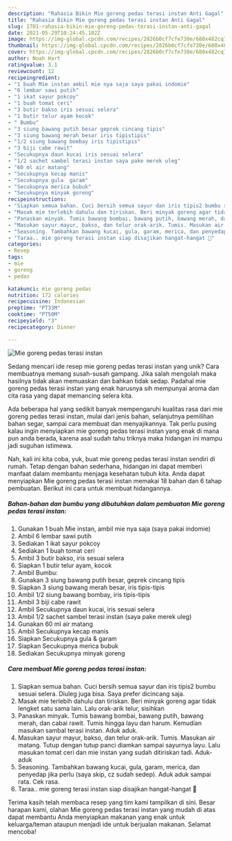 ```yaml
---
description: "Rahasia Bikin Mie goreng pedas terasi instan Anti Gagal"
title: "Rahasia Bikin Mie goreng pedas terasi instan Anti Gagal"
slug: 1701-rahasia-bikin-mie-goreng-pedas-terasi-instan-anti-gagal
date: 2021-05-29T10:24:45.102Z
image: https://img-global.cpcdn.com/recipes/2826b0cf7cfe730e/680x482cq70/mie-goreng-pedas-terasi-instan-foto-resep-utama.jpg
thumbnail: https://img-global.cpcdn.com/recipes/2826b0cf7cfe730e/680x482cq70/mie-goreng-pedas-terasi-instan-foto-resep-utama.jpg
cover: https://img-global.cpcdn.com/recipes/2826b0cf7cfe730e/680x482cq70/mie-goreng-pedas-terasi-instan-foto-resep-utama.jpg
author: Noah Hart
ratingvalue: 3.1
reviewcount: 12
recipeingredient:
- "1 buah Mie instan ambil mie nya saja saya pakai indomie"
- "6 lembar sawi putih"
- "1 ikat sayur pokcoy"
- "1 buah tomat ceri"
- "3 butir bakso iris sesuai selera"
- "1 butir telur ayam kocok"
- " Bumbu"
- "3 siung bawang putih besar geprek cincang tipis"
- "3 siung bawang merah besar iris tipistipis"
- "1/2 siung bawang bombay iris tipistipis"
- "3 biji cabe rawit"
- "Secukupnya daun kucai iris sesuai selera"
- "1/2 sachet sambel terasi instan saya pake merek uleg"
- "60 ml air matang"
- "Secukupnya kecap manis"
- "Secukupnya gula  garam"
- "Secukupnya merica bubuk"
- "Secukupnya minyak goreng"
recipeinstructions:
- "Siapkan semua bahan. Cuci bersih semua sayur dan iris tipis2 bumbu sesuai selera. Diuleg juga bisa. Saya prefer dicincang saja."
- "Masak mie terlebih dahulu dan tiriskan. Beri minyak goreng agar tidak lengket satu sama lain. Lalu orak-arik telur, sisihkan"
- "Panaskan minyak. Tumis bawang bombai, bawang putih, bawang merah, dan cabai rawit. Tumis hingga layu dan harum. Kemudian masukan sambal terasi instan. Aduk aduk."
- "Masukan sayur mayur, bakso, dan telur orak-arik. Tumis. Masukan air matang. Tutup dengan tutup panci diamkan sampai sayurnya layu. Lalu masukan tomat ceri dan mie instan yang sudah ditiriskan tadi. Aduk-aduk"
- "Seasoning. Tambahkan bawang kucai, gula, garam, merica, dan penyedap jika perlu (saya skip, cz sudah sedep). Aduk aduk sampai rata. Cek rasa."
- "Taraa.. mie goreng terasi instan siap disajikan hangat-hangat 🥰"
categories:
- Resep
tags:
- mie
- goreng
- pedas

katakunci: mie goreng pedas 
nutrition: 172 calories
recipecuisine: Indonesian
preptime: "PT33M"
cooktime: "PT50M"
recipeyield: "3"
recipecategory: Dinner

---
```



![Mie goreng pedas terasi instan](https://img-global.cpcdn.com/recipes/2826b0cf7cfe730e/680x482cq70/mie-goreng-pedas-terasi-instan-foto-resep-utama.jpg)

Sedang mencari ide resep mie goreng pedas terasi instan yang unik? Cara membuatnya memang susah-susah gampang. Jika salah mengolah maka hasilnya tidak akan memuaskan dan bahkan tidak sedap. Padahal mie goreng pedas terasi instan yang enak harusnya sih mempunyai aroma dan cita rasa yang dapat memancing selera kita.

Ada beberapa hal yang sedikit banyak mempengaruhi kualitas rasa dari mie goreng pedas terasi instan, mulai dari jenis bahan, selanjutnya pemilihan bahan segar, sampai cara membuat dan menyajikannya. Tak perlu pusing kalau ingin menyiapkan mie goreng pedas terasi instan yang enak di mana pun anda berada, karena asal sudah tahu triknya maka hidangan ini mampu jadi suguhan istimewa.




Nah, kali ini kita coba, yuk, buat mie goreng pedas terasi instan sendiri di rumah. Tetap dengan bahan sederhana, hidangan ini dapat memberi manfaat dalam membantu menjaga kesehatan tubuh kita. Anda dapat menyiapkan Mie goreng pedas terasi instan memakai 18 bahan dan 6 tahap pembuatan. Berikut ini cara untuk membuat hidangannya.

<!--inarticleads1-->

##### Bahan-bahan dan bumbu yang dibutuhkan dalam pembuatan Mie goreng pedas terasi instan:

1. Gunakan 1 buah Mie instan, ambil mie nya saja (saya pakai indomie)
1. Ambil 6 lembar sawi putih
1. Sediakan 1 ikat sayur pokcoy
1. Sediakan 1 buah tomat ceri
1. Ambil 3 butir bakso, iris sesuai selera
1. Siapkan 1 butir telur ayam, kocok
1. Ambil  Bumbu:
1. Gunakan 3 siung bawang putih besar, geprek cincang tipis
1. Siapkan 3 siung bawang merah besar, iris tipis-tipis
1. Ambil 1/2 siung bawang bombay, iris tipis-tipis
1. Ambil 3 biji cabe rawit
1. Ambil Secukupnya daun kucai, iris sesuai selera
1. Ambil 1/2 sachet sambel terasi instan (saya pake merek uleg)
1. Gunakan 60 ml air matang
1. Ambil Secukupnya kecap manis
1. Siapkan Secukupnya gula &amp; garam
1. Siapkan Secukupnya merica bubuk
1. Sediakan Secukupnya minyak goreng




<!--inarticleads2-->

##### Cara membuat Mie goreng pedas terasi instan:

1. Siapkan semua bahan. Cuci bersih semua sayur dan iris tipis2 bumbu sesuai selera. Diuleg juga bisa. Saya prefer dicincang saja.
1. Masak mie terlebih dahulu dan tiriskan. Beri minyak goreng agar tidak lengket satu sama lain. Lalu orak-arik telur, sisihkan
1. Panaskan minyak. Tumis bawang bombai, bawang putih, bawang merah, dan cabai rawit. Tumis hingga layu dan harum. Kemudian masukan sambal terasi instan. Aduk aduk.
1. Masukan sayur mayur, bakso, dan telur orak-arik. Tumis. Masukan air matang. Tutup dengan tutup panci diamkan sampai sayurnya layu. Lalu masukan tomat ceri dan mie instan yang sudah ditiriskan tadi. Aduk-aduk
1. Seasoning. Tambahkan bawang kucai, gula, garam, merica, dan penyedap jika perlu (saya skip, cz sudah sedep). Aduk aduk sampai rata. Cek rasa.
1. Taraa.. mie goreng terasi instan siap disajikan hangat-hangat 🥰




Terima kasih telah membaca resep yang tim kami tampilkan di sini. Besar harapan kami, olahan Mie goreng pedas terasi instan yang mudah di atas dapat membantu Anda menyiapkan makanan yang enak untuk keluarga/teman ataupun menjadi ide untuk berjualan makanan. Selamat mencoba!
